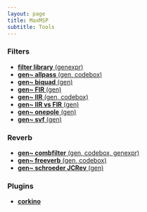```yaml
---
layout: page
title: MaxMSP
subtitle: Tools
---
```


### Filters

- [**filter library** (genexpr)](https://velitch.github.io/velitch/2021-10-19-tool_filter_library/)
- [**gen~ allpass** (gen, codebox)](https://velitch.github.io/velitch/2021-10-19-tool_gen_allpass/)
- [**gen~ biquad** (gen)](https://velitch.github.io/velitch/2021-10-19-tool_gen_biquad/)
- [**gen~ FIR** (gen)](https://velitch.github.io/velitch/2021-10-19-tool_gen_fir/)
- [**gen~ IIR** (gen, codebox)](https://velitch.github.io/velitch/2021-10-19-tool_gen_iir/)
- [**gen~ IIR vs FIR** (gen)](https://velitch.github.io/velitch/2021-10-19-tool_gen_iir_vs_fir/)
- [**gen~ onepole** (gen)](https://velitch.github.io/velitch/2021-10-19-tool_gen_onepole/)
- [**gen~ svf** (gen)](https://velitch.github.io/velitch/2021-10-19-tool_gen_svf/)

### Reverb

- [**gen~ combfilter** (gen, codebox, genexpr)](https://velitch.github.io/velitch/2021-10-19-tool_gen_combfilter/)
- [**gen~ freeverb** (gen, codebox)](https://velitch.github.io/velitch/2021-10-19-tool_gen_freeverb/)
- [**gen~ schroeder JCRev** (gen)](https://velitch.github.io/velitch/2021-10-19-tool_gen_schroeder_JCRev/)


<!--

### Effects

- [**gen~ chorus** (gen, codebox)](https://velitch.github.io/velitch/2021-10-19-tool_gen_chorus/)
//- [**gen~ flanger** (gen, codebox)](https://velitch.github.io/velitch/2021-10-19-tool_gen_flanger/)
//- [**gen~ doppler** (gen, codebox)](https://velitch.github.io/velitch/2021-10-19-tool_gen_doppler/)

//### Synthesis

//- [**gen~ karplus strong** (gen, codebox)](https://velitch.github.io/velitch/2021-10-19-tool_gen_karplus/)

-->

### Plugins

- [**corkino**](https://velitch.github.io/velitch/2021-10-13-ui_corkino/)

